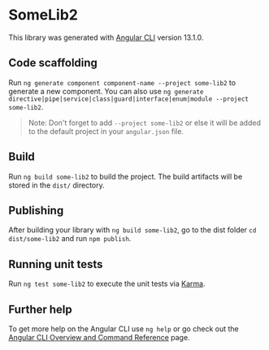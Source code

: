 # SomeLib2

This library was generated with [Angular CLI](https://github.com/angular/angular-cli) version 13.1.0.

## Code scaffolding

Run `ng generate component component-name --project some-lib2` to generate a new component. You can also use `ng generate directive|pipe|service|class|guard|interface|enum|module --project some-lib2`.
> Note: Don't forget to add `--project some-lib2` or else it will be added to the default project in your `angular.json` file. 

## Build

Run `ng build some-lib2` to build the project. The build artifacts will be stored in the `dist/` directory.

## Publishing

After building your library with `ng build some-lib2`, go to the dist folder `cd dist/some-lib2` and run `npm publish`.

## Running unit tests

Run `ng test some-lib2` to execute the unit tests via [Karma](https://karma-runner.github.io).

## Further help

To get more help on the Angular CLI use `ng help` or go check out the [Angular CLI Overview and Command Reference](https://angular.io/cli) page.
